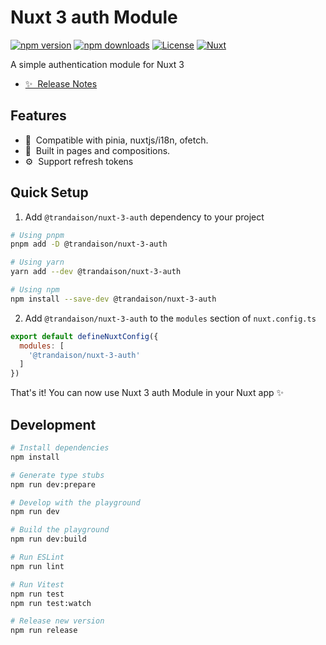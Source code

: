 # Nuxt 3 auth Module

[![npm version][npm-version-src]][npm-version-href]
[![npm downloads][npm-downloads-src]][npm-downloads-href]
[![License][license-src]][license-href]
[![Nuxt][nuxt-src]][nuxt-href]

A simple authentication module for Nuxt 3

- [✨ &nbsp;Release Notes](/CHANGELOG.md)
<!-- - [🏀 Online playground](https://stackblitz.com/github/your-org/@trandaison/nuxt-3-auth?file=playground%2Fapp.vue) -->
<!-- - [📖 &nbsp;Documentation](https://example.com) -->

## Features

<!-- Highlight some of the features your module provide here -->
- 🤝 &nbsp;Compatible with pinia, nuxtjs/i18n, ofetch.
- 🚀 &nbsp;Built in pages and compositions.
- ⚙️ &nbsp;Support refresh tokens

## Quick Setup

1. Add `@trandaison/nuxt-3-auth` dependency to your project

```bash
# Using pnpm
pnpm add -D @trandaison/nuxt-3-auth

# Using yarn
yarn add --dev @trandaison/nuxt-3-auth

# Using npm
npm install --save-dev @trandaison/nuxt-3-auth
```

2. Add `@trandaison/nuxt-3-auth` to the `modules` section of `nuxt.config.ts`

```js
export default defineNuxtConfig({
  modules: [
    '@trandaison/nuxt-3-auth'
  ]
})
```

That's it! You can now use Nuxt 3 auth Module in your Nuxt app ✨

## Development

```bash
# Install dependencies
npm install

# Generate type stubs
npm run dev:prepare

# Develop with the playground
npm run dev

# Build the playground
npm run dev:build

# Run ESLint
npm run lint

# Run Vitest
npm run test
npm run test:watch

# Release new version
npm run release
```

<!-- Badges -->
[npm-version-src]: https://img.shields.io/npm/v/@trandaison/nuxt-3-auth/latest.svg?style=flat&colorA=18181B&colorB=28CF8D
[npm-version-href]: https://npmjs.com/package/@trandaison/nuxt-3-auth

[npm-downloads-src]: https://img.shields.io/npm/dm/@trandaison/nuxt-3-auth.svg?style=flat&colorA=18181B&colorB=28CF8D
[npm-downloads-href]: https://npmjs.com/package/@trandaison/nuxt-3-auth

[license-src]: https://img.shields.io/npm/l/@trandaison/nuxt-3-auth.svg?style=flat&colorA=18181B&colorB=28CF8D
[license-href]: https://npmjs.com/package/@trandaison/nuxt-3-auth

[nuxt-src]: https://img.shields.io/badge/Nuxt-18181B?logo=nuxt.js
[nuxt-href]: https://nuxt.com
